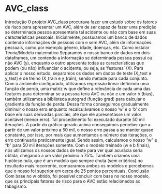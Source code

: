 # AVC_class
Introdução
O projeto AVC_class procurava fazer um estudo sobre os fatores de risco para apresentar um AVC, além de ser capaz de fazer uma predição se determinada pessoa apresentaria tal acidente ou não com base em suas características pessoais. Inicialmente, possuíamos um banco de dados contendo informações de pessoas com e sem AVC, além de informações pessoais, como por exemplo gênero, idade, doenças, etc.
Como instalar
Teoria/Modelo matemático
Separamos o nosso banco de dados em dois dataframes, um contendo a informação se determinada pessoa possui ou não AVC (y), enquanto o outro apresenta todas as características que podem (ou não) influenciar o acidente, ou seja, as ‘features’ (X).
Para aplicar o nosso estudo, separamos os dados em dados de teste (X_test e y_test) e de treino (X_train e y_train), sendo metade para cada conjunto. Com o ambiente configurado, utilizamos regressão linear definindo uma função de perda, uma matriz w que define a relevância de cada uma das features para determinar se a pessoa teria AVC ou não e um valor b (bias), também utilizamos a biblioteca autograd (função grad) para calcular o gradiente da função de perda. Dessa forma conseguimos gradualmente diminuir o nosso erro enquanto recalculávamos o nosso ‘w’ e o ‘b’  com base em suas derivadas parciais, até que ele apresentasse um valor aceitável (menor erro). Tal procedimento foi executado durante 50 mil iterações.
A partir do gráfico gerado acima conseguimos perceber que a partir de um valor próximo a 50 mil, o nosso erro passa a se manter quase constante, por isso, por mais que aumentamos o número das iterações, o erro continuaria praticamente igual. Sendo assim, calculamos o nosso “w” e “b” para 50 mil iterações somente.
Com o modelo treinado (w e b finais), nós utilizamos os nossos dados de teste para ver qual acurácia seria obtida, chegando a um valor próximo a 75%. Também criamos uma hipótese nula, que é um modelo que sempre chuta (sem critérios) no resultado mais recorrente, comparamos ambos os modelos e percebemos que o nosso foi superior em cerca de 25 pontos percentuais.
Conclusão
Com base no w obtido, foi possível concluir com base no nosso modelo, que os principais fatores de risco para o AVC estão relacionados ao tabagismo.
